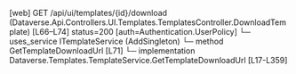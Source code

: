[web] GET /api/ui/templates/{id}/download  (Dataverse.Api.Controllers.UI.Templates.TemplatesController.DownloadTemplate)  [L66–L74] status=200 [auth=Authentication.UserPolicy]
  └─ uses_service ITemplateService (AddSingleton)
    └─ method GetTemplateDownloadUrl [L71]
      └─ implementation Dataverse.Templates.TemplateService.GetTemplateDownloadUrl [L17-L359]

